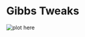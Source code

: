 # Gibbs Tweaks

![plot](https://github.com/Populustremuloides/MCMC3/Figurs/Figure_1_faculty_estimated_sigmas.png)
here 
